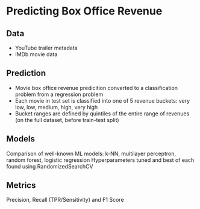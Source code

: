 # Predicting Box Office Revenue

## Data
- YouTube trailer metadata
- IMDb movie data

## Prediction
- Movie box office revenue predicition converted to a classification problem from a regression problem
- Each movie in test set is classified into one of 5 revenue buckets: very low, low, medium, high, very high
- Bucket ranges are defined by quintiles of the entire range of revenues (on the full dataset, before train-test split)


## Models
Comparison of well-known ML models: k-NN, multilayer perceptron, random forest, logistic regression
Hyperparameters tuned and best of each found using RandomizedSearchCV

## Metrics
Precision, Recall (TPR/Sensitivity) and F1 Score 
